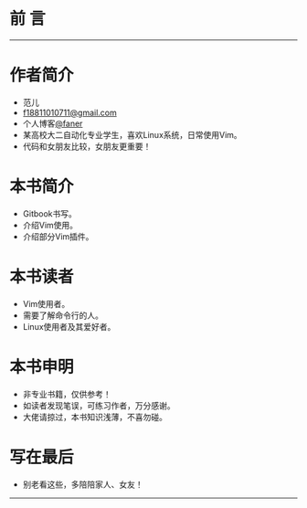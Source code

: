 # 前  言


***
# 作者简介

* 范儿
* f18811010711@gmail.com
* 个人博客[@faner](https://www.seule.cn)
* 某高校大二自动化专业学生，喜欢Linux系统，日常使用Vim。
* 代码和女朋友比较，女朋友更重要！

# 本书简介

* Gitbook书写。
* 介绍Vim使用。
* 介绍部分Vim插件。

# 本书读者

* Vim使用者。
* 需要了解命令行的人。
* Linux使用者及其爱好者。

# 本书申明

* 非专业书籍，仅供参考！
* 如读者发现笔误，可练习作者，万分感谢。
* 大佬请掠过，本书知识浅薄，不喜勿碰。

# 写在最后

* 别老看这些，多陪陪家人、女友！


***